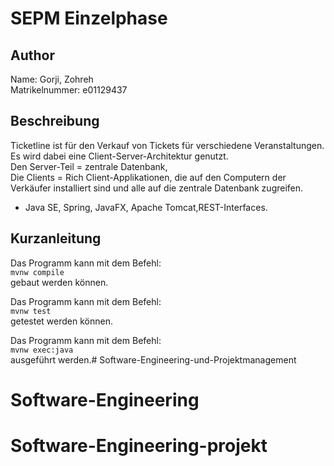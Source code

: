 # SEPM Einzelphase

## Author

Name: Gorji, Zohreh\
Matrikelnummer: e01129437

## Beschreibung
Ticketline ist für den Verkauf von Tickets für verschiedene Veranstaltungen.\
Es wird dabei eine Client-Server-Architektur genutzt.\
Den Server-Teil = zentrale Datenbank,\
Die Clients = Rich Client-Applikationen, die auf den Computern der Verkäufer installiert sind und alle auf die zentrale
Datenbank zugreifen. 
* Java SE, Spring, JavaFX, Apache Tomcat,REST-Interfaces.

## Kurzanleitung

Das Programm kann mit dem Befehl:\
```mvnw compile```\
gebaut werden können.

Das Programm kann mit dem Befehl:\
```mvnw test```\
getestet werden können.

Das Programm kann mit dem Befehl:\
```mvnw exec:java```\
ausgeführt werden.# Software-Engineering-und-Projektmanagement
# Software-Engineering
# Software-Engineering-projekt
